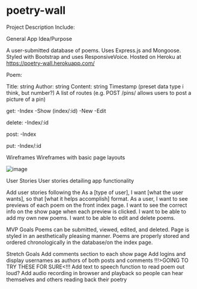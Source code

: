 # poetry-wall
Project Description
Include:

General App Idea/Purpose

A user-submitted database of poems. Uses Express.js and Mongoose. Styled with Bootstrap and uses ResponsiveVoice. Hosted on Heroku at https://poetry-wall.herokuapp.com/

Poem:

Title: string
Author: string
Content: string
Timestamp (preset data type i think, but number?)
A list of routes (e.g. POST /pins/ allows users to post a picture of a pin)

get:
-Index
-Show (index/:id)
-New
-Edit

delete:
-Index/:id

post:
-Index

put:
-Index/:id

Wireframes
Wireframes with basic page layouts

![image](https://user-images.githubusercontent.com/79492367/135719459-498c9a0a-b579-4192-b30f-ff9c2511e5c4.png)

User Stories
User stories detailing app functionality

Add user stories following the As a [type of user], I want [what the user wants], so that [what it helps accomplish] format.
As a user, I want to see previews of each poem on the front index page.
I want to see the correct info on the show page when each preview is clicked.
I want to be able to add my own new poems.
I want to be able to edit and delete poems.

MVP Goals
Poems can be submitted, viewed, edited, and deleted.
Page is styled in an aesthetically pleasing manner.
Poems are properly stored and ordered chronologically in the database/on the index page.

Stretch Goals
Add comments section to each show page
Add logins and display usernames as authors of both posts and comments
!!!>GOING TO TRY THESE FOR SURE<!!!
Add text to speech function to read poem out loud?
Add audio recording in browser and playback so people can hear themselves and others reading back their poetry
